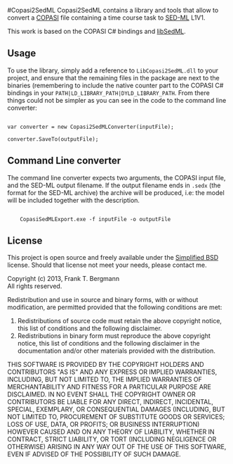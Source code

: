 #Copasi2SedML
Copasi2SedML contains a library and tools that allow to convert a [COPASI](http://copasi.org) file containing a time course task to [SED-ML](http://sed-ml.org) L1V1. 

This work is based on the COPASI C# bindings and [libSedML](http://libsedml.sf.net). 

## Usage
To use the library, simply add a reference to `LibCopasi2SedML.dll` to your project, and ensure that the remaining files in the package are next to the binaries (remembering to include the native counter part to the COPASI C# bindings in your `PATH|LD_LIBRARY_PATH|DYLD_LIBRARY_PATH`. From there things could not be simpler as you can see in the code to the command line converter:


<code>
var converter = new Copasi2SedMLConverter(inputFile);<br/>
converter.SaveTo(outputFile);
</code>

## Command Line converter
The command line converter expects two arguments, the COPASI input file, and the SED-ML output filename. If the output filename ends in `.sedx` (the format for the SED-ML archive) the archive will be produced, i.e: the model will be included together with the description. 

<code>
	CopasiSedMLExport.exe -f inputFile -o outputFile 
</code>


## License
This project is open source and freely available under the [Simplified BSD](http://opensource.org/licenses/BSD-2-Clause) license. Should that license not meet your needs, please contact me. 

Copyright (c) 2013, Frank T. Bergmann  
All rights reserved.

Redistribution and use in source and binary forms, with or without
modification, are permitted provided that the following conditions are met: 

1. Redistributions of source code must retain the above copyright notice, this
   list of conditions and the following disclaimer. 
2. Redistributions in binary form must reproduce the above copyright notice,
   this list of conditions and the following disclaimer in the documentation
   and/or other materials provided with the distribution. 

THIS SOFTWARE IS PROVIDED BY THE COPYRIGHT HOLDERS AND CONTRIBUTORS "AS IS" AND
ANY EXPRESS OR IMPLIED WARRANTIES, INCLUDING, BUT NOT LIMITED TO, THE IMPLIED
WARRANTIES OF MERCHANTABILITY AND FITNESS FOR A PARTICULAR PURPOSE ARE
DISCLAIMED. IN NO EVENT SHALL THE COPYRIGHT OWNER OR CONTRIBUTORS BE LIABLE FOR
ANY DIRECT, INDIRECT, INCIDENTAL, SPECIAL, EXEMPLARY, OR CONSEQUENTIAL DAMAGES
(INCLUDING, BUT NOT LIMITED TO, PROCUREMENT OF SUBSTITUTE GOODS OR SERVICES;
LOSS OF USE, DATA, OR PROFITS; OR BUSINESS INTERRUPTION) HOWEVER CAUSED AND
ON ANY THEORY OF LIABILITY, WHETHER IN CONTRACT, STRICT LIABILITY, OR TORT
(INCLUDING NEGLIGENCE OR OTHERWISE) ARISING IN ANY WAY OUT OF THE USE OF THIS
SOFTWARE, EVEN IF ADVISED OF THE POSSIBILITY OF SUCH DAMAGE.